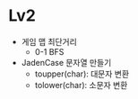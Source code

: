 #   Lv2

-   게임 맵 최단거리
    -   0-1 BFS
-   JadenCase 문자열 만들기
    -   toupper(char): 대문자 변환
    -   tolower(char): 소문자 변환